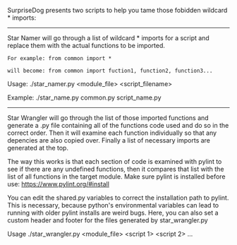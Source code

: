 SurpriseDog presents two scripts to help you tame those fobidden wildcard * imports:


----


Star Namer will go through a list of wildcard * imports for a script and replace them with the actual functions to be imported.

	For example: from common import *

	will become: from common import fuction1, function2, function3...

Usage: ./star_namer.py <module_file> <script_filename>

Example: ./star_name.py common.py script_name.py


----


Star Wrangler will go through the list of those imported functions and generate a .py file containing all of the functions code used and do so in the correct order. Then it will examine each function individually so that any depencies are also copied over. Finally a list of necessary imports are generated at the top.

The way this works is that each section of code is examined with pylint to see if there are any undefined functions, then it compares that list with the list of all functions in the target module. Make sure pylint is installed before use: https://www.pylint.org/#install

You can edit the shared.py variables to correct the installation path to pylint. This is necessary, because python's environmental variables can lead to running with older pylint installs are weird bugs. Here, you can also set a custom header and footer for the files generated by star_wrangler.py

Usage ./star_wrangler.py <module_file> <script 1> <script 2> ...
